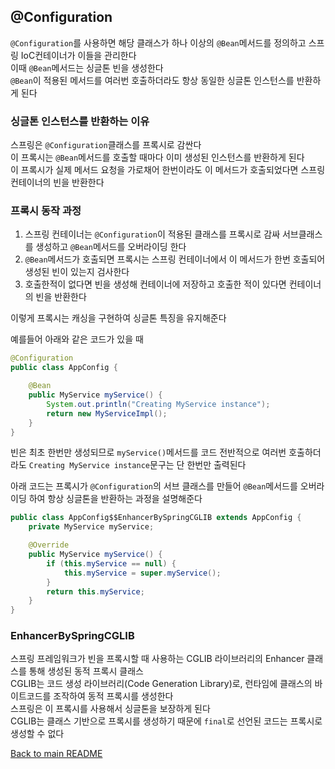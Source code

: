 ## @Configuration
`@Configuration`를 사용하면 해당 클래스가 하나 이상의 `@Bean`메서드를 정의하고 스프링 IoC컨테이너가 이들을 관리한다<br>
이때 `@Bean`메서드는 싱글톤 빈을 생성한다<br>
`@Bean`이 적용된 메서드를 여러번 호출하더라도 항상 동일한 싱글톤 인스턴스를 반환하게 된다

### 싱글톤 인스턴스를 반환하는 이유
스프링은 `@Configuration`클래스를 프록시로 감싼다<br>
이 프록시는 `@Bean`메서드를 호출할 때마다 이미 생성된 인스턴스를 반환하게 된다<br>
이 프록시가 실제 메서드 요청을 가로채어 한번이라도 이 메서드가 호출되었다면 스프링 컨테이너의 빈을 반환한다<br>

### 프록시 동작 과정
1. 스프링 컨테이너는 `@Configuration`이 적용된 클래스를 프록시로 감싸 서브클래스를 생성하고 `@Bean`메서드를 오버라이딩 한다<br>
2. `@Bean`메서드가 호출되면 프록시는 스프링 컨테이너에서 이 메서드가 한번 호출되어 생성된 빈이 있는지 검사한다<br>
3. 호출한적이 없다면 빈을 생성해 컨테이너에 저장하고 호출한 적이 있다면 컨테이너의 빈을 반환한다<br>

이렇게 프록시는 캐싱을 구현하여 싱글톤 특징을 유지해준다

예를들어 아래와 같은 코드가 있을 때
```java
@Configuration
public class AppConfig {

    @Bean
    public MyService myService() {
        System.out.println("Creating MyService instance");
        return new MyServiceImpl();
    }
}
```
빈은 최초 한번만 생성되므로 `myService()`메서드를 코드 전반적으로 여러번 호출하더라도  `Creating MyService instance`문구는 단 한번만 출력된다<br>

아래 코드는 프록시가 `@Configuration`의 서브 클래스를 만들어 `@Bean`메서드를 오버라이딩 하여 항상 싱글톤을 반환하는 과정을 설명해준다
```java
public class AppConfig$$EnhancerBySpringCGLIB extends AppConfig {
    private MyService myService;

    @Override
    public MyService myService() {
        if (this.myService == null) {
            this.myService = super.myService();
        }
        return this.myService;
    }
}
```
### EnhancerBySpringCGLIB
스프링 프레임워크가 빈을 프록시할 때 사용하는 CGLIB 라이브러리의 Enhancer 클래스를 통해 생성된 동적 프록시 클래스<br>
CGLIB는 코드 생성 라이브러리(Code Generation Library)로, 런타임에 클래스의 바이트코드를 조작하여 동적 프록시를 생성한다<br>
스프링은 이 프록시를 사용해서 싱글톤을 보장하게 된다<br>
CGLIB는 클래스 기반으로 프록시를 생성하기 때문에 `final`로 선언된 코드는 프록시로 생성할 수 없다<br>

[Back to main README](../README.md)